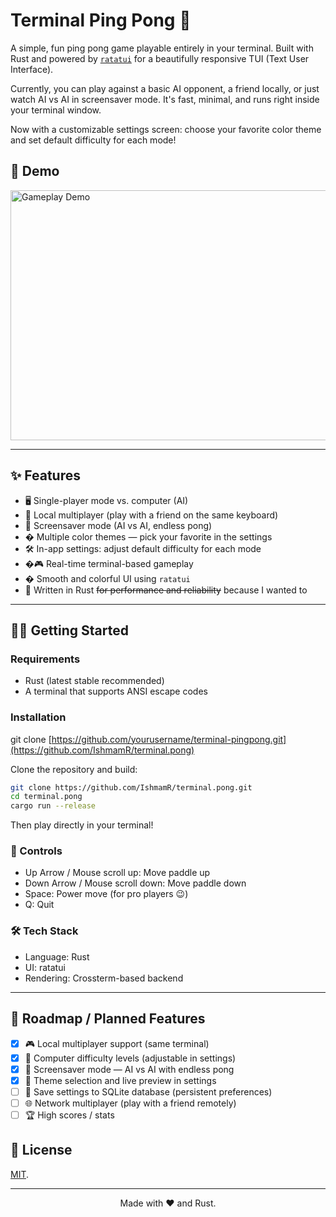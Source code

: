 # Terminal Ping Pong 🏓

A simple, fun ping pong game playable entirely in your terminal. Built with Rust and powered by [`ratatui`](https://crates.io/crates/ratatui) for a beautifully responsive TUI (Text User Interface).


Currently, you can play against a basic AI opponent, a friend locally, or just watch AI vs AI in screensaver mode. It's fast, minimal, and runs right inside your terminal window.

Now with a customizable settings screen: choose your favorite color theme and set default difficulty for each mode!


## 🎥 Demo
<div>
<img src="https://vhs.charm.sh/vhs-6mvBhYmwwrMUSYQOCBSQlB.gif" alt="Gameplay Demo" width="800" height="400" />
</div>

<!-- <details> -->
<!-- <summary>🖼️ <b>Settings & Theme Preview</b> (click to expand)</summary> -->

<!-- <img src="https://vhs.charm.sh/vhs-6mvBhYmwwrMUSYQOCBSQlB.gif#settings" alt="Settings Screen" width="800" height="200" /> -->

<!-- </details> -->

---


## ✨ Features

- 🖥️ Single-player mode vs. computer (AI)
- 👥 Local multiplayer (play with a friend on the same keyboard)
- 🤖 Screensaver mode (AI vs AI, endless pong)
- � Multiple color themes — pick your favorite in the settings
- 🛠️ In-app settings: adjust default difficulty for each mode
- �🎮 Real-time terminal-based gameplay
- � Smooth and colorful UI using `ratatui`
- 🚀 Written in Rust <del>for performance and reliability</del> because I wanted to

---

## 🧑‍💻 Getting Started

### Requirements

- Rust (latest stable recommended)
- A terminal that supports ANSI escape codes

### Installation

git clone [https://github.com/yourusername/terminal-pingpong.git](https://github.com/IshmamR/terminal.pong)

Clone the repository and build:

```bash
git clone https://github.com/IshmamR/terminal.pong.git
cd terminal.pong
cargo run --release
```


Then play directly in your terminal!


### 🎯 Controls

- Up Arrow / Mouse scroll up: Move paddle up
- Down Arrow / Mouse scroll down: Move paddle down
- Space: Power move (for pro players 😉)
- Q: Quit

### 🛠 Tech Stack

- Language: Rust
- UI: ratatui
- Rendering: Crossterm-based backend


---

## 🚧 Roadmap / Planned Features

- [x] 🎮 Local multiplayer support (same terminal)
- [x] 🧠 Computer difficulty levels (adjustable in settings)
- [x] 🌈 Screensaver mode — AI vs AI with endless pong
- [x] 🎨 Theme selection and live preview in settings
- [ ] 💾 Save settings to SQLite database (persistent preferences)
- [ ] 🌐 Network multiplayer (play with a friend remotely)
- [ ] 🏆 High scores / stats

## 📜 License

[MIT](LICENSE).

---


<div align="center">
Made with ❤️ and Rust.
</div>

